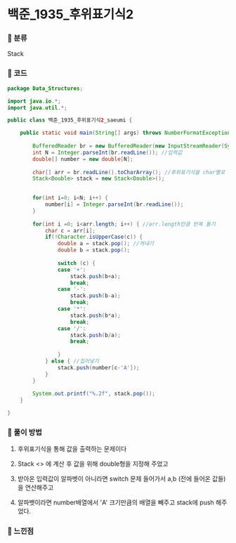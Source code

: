 # 백준_1935_후위표기식2 

### &#127795; 분류 

Stack

### &#127795; 코드

```java
package Data_Structures;

import java.io.*;
import java.util.*;

public class 백준_1935_후위표기식2_saeumi {

	public static void main(String[] args) throws NumberFormatException, IOException {
		
		BufferedReader br = new BufferedReader(new InputStreamReader(System.in));
		int N = Integer.parseInt(br.readLine()); //입력값 
		double[] number = new double[N];
		
		char[] arr = br.readLine().toCharArray(); //후위표기식을 char별로 가지고 옴 
		Stack<Double> stack = new Stack<Double>();
		

		for(int i=0; i<N; i++) { 
			number[i] = Integer.parseInt(br.readLine());
		}
		
		for(int i =0; i<arr.length; i++) { //arr.length만큼 반복 돌기 
			char c = arr[i];
			if(!Character.isUpperCase(c)) {
				double a = stack.pop(); //꺼내기
				double b = stack.pop();
				
				switch (c) {
				case '+':
					stack.push(b+a);
					break;
				case '-':
					stack.push(b-a);
					break;
				case '*':
					stack.push(b*a);
					break;
				case '/':
					stack.push(b/a);
					break;
 
				}
			} else { //집어넣기
				stack.push(number[c-'A']);
			}
		}
			
		System.out.printf("%.2f", stack.pop());
	}

}

```



### &#127795; 풀이 방법 

1.  후위표기식을 통해 값을  출력하는 문제이다

2. Stack <> 에 계산 후 값을 위해 double형을 지정해 주었고

3. 받아온 입력값이 알파벳이 아니라면 switch 문제 들어가서 a,b (전에 들어온 값들) 을 연산해주고

4. 알파벳이라면 number배열에서  'A' 크기만큼의 배열을 빼주고 stack에 push 해주었다.

   

### &#127795; 느낀점 

 